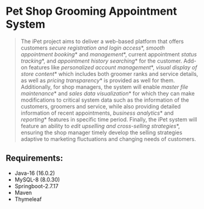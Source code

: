 # Pet Shop Grooming Appointment System
>   The iPet project aims to deliver a web-based platform that offers customers *secure registration and login access**, *smooth appointment booking** and *management**, current appointment *status tracking**, and *appointment history searching** for the customer. Add-on features like *personalized account management**, *visual display of store content** which includes both groomer ranks and service details, as well as *pricing transparency** is provided as well for them. Additionally, for shop managers, the system will enable *master file maintenance** and *sales data visualization** for which they can make modifications to critical system data such as the information of the customers, groomers and service, while also providing detailed information of recent appointments, *business analytics** and *reporting** features in specific time period. Finally, the iPet system will feature an ability to *edit upselling and cross-selling strategies**, ensuring the shop manager timely develop the selling strategies adaptive to marketing fluctuations and changing needs of customers.

## Requirements: 
- Java-16 (16.0.2)
- MySQL-8 (8.0.30)
- Springboot-2.7.17
- Maven
- Thymeleaf

